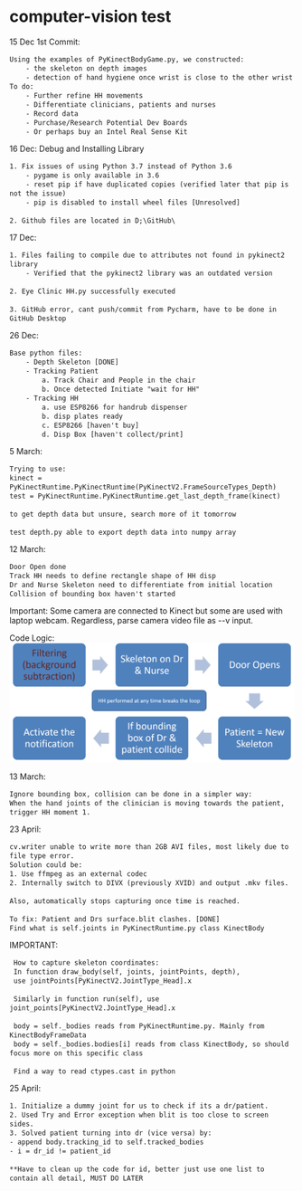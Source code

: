 # computer-vision test

15 Dec 1st Commit: </br>

    Using the examples of PyKinectBodyGame.py, we constructed:
        - the skeleton on depth images
        - detection of hand hygiene once wrist is close to the other wrist
    To do:
        - Further refine HH movements
        - Differentiate clinicians, patients and nurses
        - Record data
        - Purchase/Research Potential Dev Boards
        - Or perhaps buy an Intel Real Sense Kit
        
16 Dec: Debug and Installing Library
    
    1. Fix issues of using Python 3.7 instead of Python 3.6
        - pygame is only available in 3.6
        - reset pip if have duplicated copies (verified later that pip is not the issue)
        - pip is disabled to install wheel files [Unresolved]
        
    2. Github files are located in D;\GitHub\
    
17 Dec:
    
    1. Files failing to compile due to attributes not found in pykinect2 library
        - Verified that the pykinect2 library was an outdated version
    
    2. Eye Clinic HH.py successfully executed 
    
    3. GitHub error, cant push/commit from Pycharm, have to be done in GitHub Desktop
    
26 Dec:
    
    Base python files:
        - Depth Skeleton [DONE]
        - Tracking Patient
            a. Track Chair and People in the chair
            b. Once detected Initiate "wait for HH"
        - Tracking HH
            a. use ESP8266 for handrub dispenser
            b. disp plates ready
            c. ESP8266 [haven't buy]
            d. Disp Box [haven't collect/print]
            
5 March: 

    Trying to use:
    kinect = PyKinectRuntime.PyKinectRuntime(PyKinectV2.FrameSourceTypes_Depth)
    test = PyKinectRuntime.PyKinectRuntime.get_last_depth_frame(kinect) 
    
    to get depth data but unsure, search more of it tomorrow
    
    test depth.py able to export depth data into numpy array
    
12 March:

    Door Open done
    Track HH needs to define rectangle shape of HH disp
    Dr and Nurse Skeleton need to differentiate from initial location
    Collision of bounding box haven't started
   
Important: Some camera are connected to Kinect but some are used with laptop webcam.
Regardless, parse camera video file as --v input.

Code Logic:
![picture](https://github.com/zhiqian93/computer-vision/blob/master/HH%20Structure.png)

13 March:

    Ignore bounding box, collision can be done in a simpler way:
    When the hand joints of the clinician is moving towards the patient, trigger HH moment 1.

23 April:
    
    cv.writer unable to write more than 2GB AVI files, most likely due to file type error.
    Solution could be:
    1. Use ffmpeg as an external codec
    2. Internally switch to DIVX (previously XVID) and output .mkv files.
    
    Also, automatically stops capturing once time is reached.
    
    To fix: Patient and Drs surface.blit clashes. [DONE]
    Find what is self.joints in PyKinectRuntime.py class KinectBody 
    
IMPORTANT:

     How to capture skeleton coordinates:
     In function draw_body(self, joints, jointPoints, depth),
     use jointPoints[PyKinectV2.JointType_Head].x
     
     Similarly in function run(self), use joint_points[PyKinectV2.JointType_Head].x 
     
     body = self._bodies reads from PyKinectRuntime.py. Mainly from KinectBodyFrameData 
     body = self._bodies.bodies[i] reads from class KinectBody, so should focus more on this specific class
     
     Find a way to read ctypes.cast in python
     
25 April:

    1. Initialize a dummy joint for us to check if its a dr/patient.
    2. Used Try and Error exception when blit is too close to screen sides.
    3. Solved patient turning into dr (vice versa) by:
    - append body.tracking_id to self.tracked_bodies
    - i = dr_id != patient_id
    
    **Have to clean up the code for id, better just use one list to contain all detail, MUST DO LATER